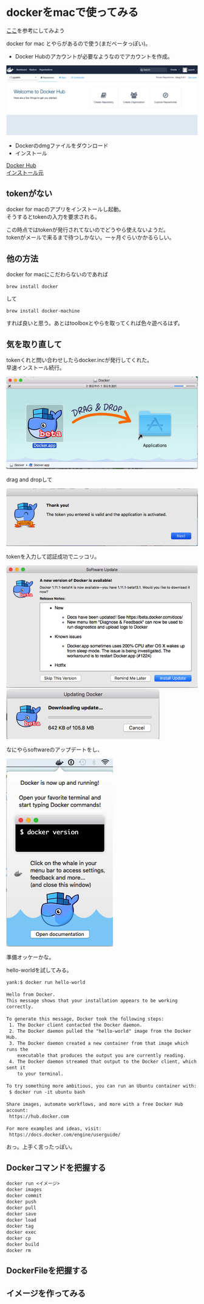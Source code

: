 
# dockerをmacで使ってみる  

[ここ](http://paiza.hatenablog.com/entry/docker_for_mac)を参考にしてみよう

docker for mac とやらがあるので使う(まだベータっぽい)。

* Docker Hubのアカウントが必要なようなのでアカウントを作成。


![docker-hub](./images/docker-hub.png)


* Dockerのdmgファイルをダウンロード
* インストール

[Docker Hub](https://hub.docker.com/)  
[インストール元](https://beta.docker.com/docs/)

## tokenがない

docker for macのアプリをインストールし起動。  
そうするとtokenの入力を要求される。  
  
この時点ではtokenが発行されてないのでどうやら使えないようだ。  
tokenがメールで来るまで待つしかない。一ヶ月ぐらいかかるらしい。


## 他の方法

docker for macにこだわらないのであれば

    brew install docker

して

    brew install docker-machine

すれば良いと思う。あとはtoolboxとやらを取ってくれば色々遊べるはず。



## 気を取り直して

tokenくれと問い合わせしたらdocker.incが発行してくれた。  
早速インストール続行。  

![docker-hub](./images/drag-and-drop.png)

drag and dropして  

![docker-hub](./images/thank-you.png)

tokenを入力して認証成功でニッコリ。

![docker-hub](./images/docker-software-update.png)
![docker-hub](./images/updating-docker.png)

なにやらsoftwareのアップデートをし、

![docker-hub](./images/docker-is-running.png)

準備オッケーかな。  
  
hello-worldを試してみる。  

```
yank:$ docker run hello-world

Hello from Docker.
This message shows that your installation appears to be working correctly.

To generate this message, Docker took the following steps:
 1. The Docker client contacted the Docker daemon.
 2. The Docker daemon pulled the "hello-world" image from the Docker Hub.
 3. The Docker daemon created a new container from that image which runs the
    executable that produces the output you are currently reading.
 4. The Docker daemon streamed that output to the Docker client, which sent it
    to your terminal.

To try something more ambitious, you can run an Ubuntu container with:
 $ docker run -it ubuntu bash

Share images, automate workflows, and more with a free Docker Hub account:
 https://hub.docker.com

For more examples and ideas, visit:
 https://docs.docker.com/engine/userguide/
```


おっ。上手く言ったっぽい。


## Dockerコマンドを把握する

    docker run <イメージ>
    docker images
    docker commit
    docker push
    docker pull
    docker save
    docker load
    docker tag
    docker exec
    docker cp
    docker build
    docker rm

## DockerFileを把握する

## イメージを作ってみる
